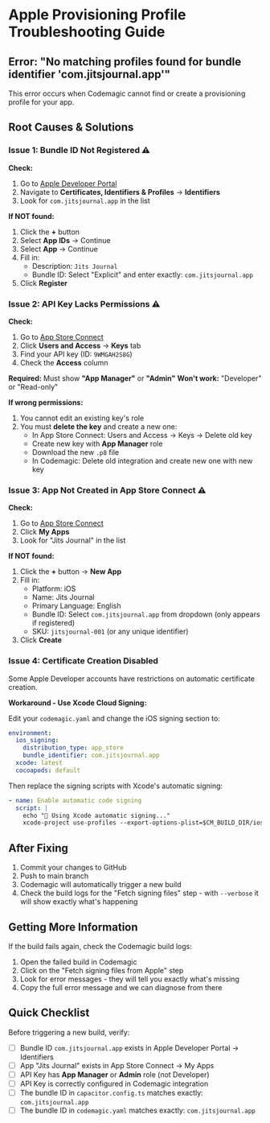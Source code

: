 # Apple Provisioning Profile Troubleshooting Guide

## Error: "No matching profiles found for bundle identifier 'com.jitsjournal.app'"

This error occurs when Codemagic cannot find or create a provisioning profile for your app.

## Root Causes & Solutions

### Issue 1: Bundle ID Not Registered ⚠️

**Check:**
1. Go to [Apple Developer Portal](https://developer.apple.com/account)
2. Navigate to **Certificates, Identifiers & Profiles** → **Identifiers**
3. Look for `com.jitsjournal.app` in the list

**If NOT found:**
1. Click the **+** button
2. Select **App IDs** → Continue
3. Select **App** → Continue
4. Fill in:
   - Description: `Jits Journal`
   - Bundle ID: Select "Explicit" and enter exactly: `com.jitsjournal.app`
5. Click **Register**

### Issue 2: API Key Lacks Permissions ⚠️

**Check:**
1. Go to [App Store Connect](https://appstoreconnect.apple.com)
2. Click **Users and Access** → **Keys** tab
3. Find your API key (ID: `9WMGAH2S8G`)
4. Check the **Access** column

**Required:** Must show **"App Manager"** or **"Admin"**
**Won't work:** "Developer" or "Read-only"

**If wrong permissions:**
1. You cannot edit an existing key's role
2. You must **delete the key** and create a new one:
   - In App Store Connect: Users and Access → Keys → Delete old key
   - Create new key with **App Manager** role
   - Download the new `.p8` file
   - In Codemagic: Delete old integration and create new one with new key

### Issue 3: App Not Created in App Store Connect ⚠️

**Check:**
1. Go to [App Store Connect](https://appstoreconnect.apple.com)
2. Click **My Apps**
3. Look for "Jits Journal" in the list

**If NOT found:**
1. Click the **+** button → **New App**
2. Fill in:
   - Platform: iOS
   - Name: Jits Journal
   - Primary Language: English
   - Bundle ID: Select `com.jitsjournal.app` from dropdown (only appears if registered)
   - SKU: `jitsjournal-001` (or any unique identifier)
3. Click **Create**

### Issue 4: Certificate Creation Disabled

Some Apple Developer accounts have restrictions on automatic certificate creation.

**Workaround - Use Xcode Cloud Signing:**

Edit your `codemagic.yaml` and change the iOS signing section to:

```yaml
environment:
  ios_signing:
    distribution_type: app_store
    bundle_identifier: com.jitsjournal.app
  xcode: latest
  cocoapods: default
```

Then replace the signing scripts with Xcode's automatic signing:

```yaml
- name: Enable automatic code signing
  script: |
    echo "🔐 Using Xcode automatic signing..."
    xcode-project use-profiles --export-options-plist=$CM_BUILD_DIR/ios/App/exportOptions.plist
```

## After Fixing

1. Commit your changes to GitHub
2. Push to main branch
3. Codemagic will automatically trigger a new build
4. Check the build logs for the "Fetch signing files" step - with `--verbose` it will show exactly what's happening

## Getting More Information

If the build fails again, check the Codemagic build logs:

1. Open the failed build in Codemagic
2. Click on the "Fetch signing files from Apple" step
3. Look for error messages - they will tell you exactly what's missing
4. Copy the full error message and we can diagnose from there

## Quick Checklist

Before triggering a new build, verify:

- [ ] Bundle ID `com.jitsjournal.app` exists in Apple Developer Portal → Identifiers
- [ ] App "Jits Journal" exists in App Store Connect → My Apps
- [ ] API Key has **App Manager** or **Admin** role (not Developer)
- [ ] API Key is correctly configured in Codemagic integration
- [ ] The bundle ID in `capacitor.config.ts` matches exactly: `com.jitsjournal.app`
- [ ] The bundle ID in `codemagic.yaml` matches exactly: `com.jitsjournal.app`
